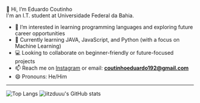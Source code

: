  👋 Hi, I’m Eduardo Coutinho  
I'm an I.T. student at Universidade Federal da Bahia.

- 👀 I’m interested in learning programming languages and exploring future career opportunities  
- 🌱 Currently learning JAVA, JavaScript, and Python (with a focus on Machine Learning)  
- 💻 Looking to collaborate on beginner-friendly or future-focused projects  
- 📫 Reach me on [Instagram](https://instagram.com/eduardo.ipynb) or email: **coutinhoeduardo192@gmail.com**  
- 😄 Pronouns: He/Him  


---
![Top Langs](https://github-readme-stats.vercel.app/api/top-langs/?username=iitzduuu&layout=compact&theme=tokyonight)  ![iitzduuu's GitHub stats](https://github-readme-stats.vercel.app/api?username=iitzduuu&show_icons=true&theme=radical)







<!---
iitzduuu/iitzduuu is a ✨ special ✨ repository because its `README.md` (this file) appears on your GitHub profile.
You can click the Preview link to take a look at your changes.
--->
